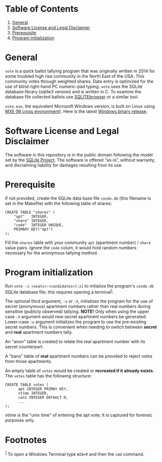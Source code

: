 
# Table of Contents

1.  [General](#org1f8f3b0)
2.  [Software License and Legal Disclaimer](#orgaee1530)
3.  [Prerequisite](#orgf7f654f)
4.  [Program initialization](#org51fe305)



<a id="org1f8f3b0"></a>

# General

`vote` is a quick ballot tallying program that was originally written in
2014 for some troubled high rise community in the North East of the USA.
This community votes through weighted shares. Data entry is optimized for
the use of blind right-hand PC numeric-pad typing.  `vote` uses the SQLite
database library (sqlite3 version) and is written in C. To examine the
database file collected ballots use [SQLITEbrowser](http://sqlitebrowser.org/) or a similar tool.

`vote.exe`, the equivalent Microsoft Windows version, is built on Linux
using [MXE (M cross environment)](https://mxe.cc/). Here is the latest [Windows binary release](./Windows-binary-release.zip).


<a id="orgaee1530"></a>

# Software License and Legal Disclaimer

The software in this repository is in the public domain following the model
set by the [SQLite Project](http://www.sqlite.org/copyright.html). The software is offered “as-is”, without
warranty, and disclaiming liability for damages resulting from its use.


<a id="orgf7f654f"></a>

# Prerequisite

If not provided, create the SQLite data base file `condo.db` (this filename
is set in the Makefile) with the following table of shares:

    CREATE TABLE "shares" (
    	"apt"	INTEGER,
    	"share"	INTEGER,
    	"code"	INTEGER UNIQUE,
    	PRIMARY KEY("apt")
    );

Fill the `shares` table with your community `apt` (apartment number) /
`share` value pairs. Ignore the `code` colum, it would hold random numbers
necessary for the anonymous tallying method.


<a id="org51fe305"></a>

# Program initialization

Run `vote -i <seats>:<candidates>[:x]` to initialize the program's
`condo.db` SQLite database file; this requires opening a terminal<sup><a id="fnr.1" class="footref" href="#fn.1" role="doc-backlink">1</a></sup>.

The optional third argument, `:x` or `:X`, initializes the program for the
use of secret (anonymous) apartment numbers rather than real numbers during
sensitive (publicly observed) tallying. **NOTE!** Only when using the upper
case `:X` argument would new secret apartment numbers be
generated. Lower-case `:x` argument initializes the program to use the
pre-existing secret numbers. This is convenient when needing to switch
between **secret** and **real** apartment numbers tally.

An "anon" table is created to relate the real apartment number with its
secret counterpart. 

A "bans" table of **real** apartment numbers can be provided to reject votes
from those apartments.

An empty table of `votes` would be created or **recreated if it already
exists**. The `votes` table has the following structure:

    CREATE TABLE votes (
          apt INTEGER PRIMAY KEY,
          vtime INTEGER,
          can1 INTEGER DEFAULT 0,
          ...
    );

vtime is the "unix time" of entering the apt vote; It is captured for
forensic purposes only.


# Footnotes

<sup><a id="fn.1" href="#fnr.1">1</a></sup> To open a Windows Terminal type `WIN+R` and then the `cmd` command.
